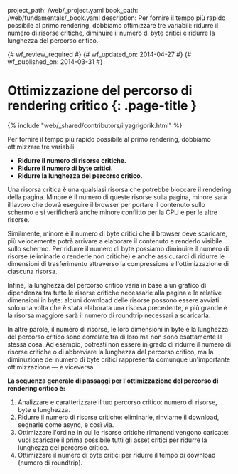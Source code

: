 project_path: /web/_project.yaml
book_path: /web/fundamentals/_book.yaml
description: Per fornire il tempo più rapido possibile al primo rendering, dobbiamo ottimizzare tre variabili: ridurre il numero di risorse critiche, diminuire il numero di byte critici e ridurre la lunghezza del percorso critico.

{# wf_review_required #}
{# wf_updated_on: 2014-04-27 #}
{# wf_published_on: 2014-03-31 #}

# Ottimizzazione del percorso di rendering critico {: .page-title }

{% include "web/_shared/contributors/ilyagrigorik.html" %}



Per fornire il tempo più rapido possibile al primo rendering, dobbiamo ottimizzare tre variabili:

* **Ridurre il numero di risorse critiche.**
* **Ridurre il numero di byte critici.**
* **Ridurre la lunghezza del percorso critico.**

Una risorsa critica è una qualsiasi risorsa che potrebbe bloccare il rendering della pagina. Minore è il numero di queste risorse sulla pagina, minore sarà il lavoro che dovrà eseguire il browser per portare il contenuto sullo schermo e si verificherà anche minore conflitto per la CPU e per le altre risorse.

Similmente, minore è il numero di byte critici che il browser deve scaricare, più velocemente potrà arrivare a elaborare il contenuto e renderlo visibile sullo schermo. Per ridurre il numero di byte possiamo diminuire il numero di risorse (eliminarle o renderle non critiche) e anche assicurarci di ridurre le dimensioni di trasferimento attraverso la compressione e l'ottimizzazione di ciascuna risorsa.

Infine, la lunghezza del percorso critico varia in base a un grafico di dipendenza tra tutte le risorse critiche necessarie alla pagina e le relative dimensioni in byte: alcuni download delle risorse possono essere avviati solo una volta che è stata elaborata una risorsa precedente, e più grande è la risorsa maggiore sarà il numero di roundtrip necessari a scaricarla.

In altre parole, il numero di risorse, le loro dimensioni in byte e la lunghezza del percorso critico sono correlate tra di loro ma non sono esattamente la stessa cosa. Ad esempio, potresti non essere in grado di ridurre il numero di risorse critiche o di abbreviare la lunghezza del percorso critico, ma la diminuzione del numero di byte critici rappresenta comunque un'importante ottimizzazione &mdash; e viceversa.

**La sequenza generale di passaggi per l'ottimizzazione del percorso di rendering critico è:**

1. Analizzare e caratterizzare il tuo percorso critico: numero di risorse, byte e lunghezza.
2. Ridurre il numero di risorse critiche: eliminarle, rinviarne il download, segnarle come async, e così via.
3. Ottimizzare l'ordine in cui le risorse critiche rimanenti vengono caricate: vuoi scaricare il prima possibile tutti gli asset critici per ridurre la lunghezza del percorso critico.
4. Ottimizzare il numero di byte critici per ridurre il tempo di download (numero di roundtrip).



